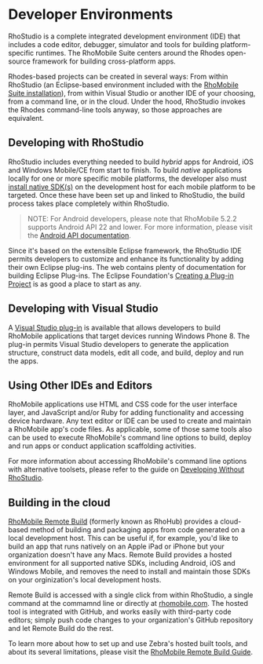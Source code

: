 # Developer Environments

RhoStudio is a complete integrated development environment (IDE) that includes a code editor, debugger, simulator and tools for building platform-specific runtimes. The RhoMobile Suite centers around the Rhodes open-source framework for building cross-platform apps. 

Rhodes-based projects can be created in several ways: From within RhoStudio (an Eclipse-based environment included with the [RhoMobile Suite installation](rhomobile-install)), from within Visual Studio or another IDE of your choosing, from a command line, or in the cloud. Under the hood, RhoStudio invokes the Rhodes command-line tools anyway, so those approaches are equivalent. 

## Developing with RhoStudio
RhoStudio includes everything needed to build *hybrid* apps for Android, iOS and Windows Mobile/CE from start to finish. To build *native* applications locally for one or more specific mobile platforms, the developer also must [install native SDK(s)](nativesdksetup) on the development host for each mobile platform to be targeted. Once these have been set up and linked to RhoStudio, the build process takes place completely within RhoStudio.

>NOTE: For Android developers, please note that RhoMobile 5.2.2 supports Android API 22 and lower. For more information, please visit the [Android API documentation](http://developer.android.com/guide/topics/manifest/uses-sdk-element.html#ApiLevels). 

Since it's based on the extensible Eclipse framework, the RhoStudio IDE permits developers to customize and enhance its functionality by adding their own Eclipse plug-ins. The web contains plenty of documentation for building Eclipse Plug-ins. The Eclipse Foundation's [Creating a Plug-in Project](http://help.eclipse.org/juno/index.jsp?topic=%2Forg.eclipse.rse.doc.isv%2Fguide%2Ftutorial%2FpdeProject.html) is as good a place to start as any. 

## Developing with Visual Studio
A [Visual Studio plug-in](visualstudio) is available that allows developers to build RhoMobile applications that target devices running Windows Phone 8. The plug-in permits Visual Studio developers to generate the application structure, construct data models, edit all code, and build, deploy and run the apps. 

## Using Other IDEs and Editors
RhoMobile applications use HTML and CSS code for the user interface layer, and JavaScript and/or Ruby for adding functionality and accessing device hardware. Any text editor or IDE can be used to create and maintain a RhoMobile app's code files. As applicable, some of those same tools also can be used to execute RhoMobile's command line options to build, deploy and run apps or conduct application scaffolding activities.

For more information about accessing RhoMobile's command line options with alternative toolsets, please refer to the guide on [Developing Without RhoStudio](nonrhostudio). 

## Building in the cloud
[RhoMobile Remote Build](../../hosted/guide/remote-build-guide) (formerly known as RhoHub) provides a cloud-based method of building and packaging apps from code generated on a local development host. This can be useful if, for example, you'd like to build an app that runs natively on an Apple iPad or iPhone but your organization doesn't have any Macs. Remote Build provides a hosted environment for all supported native SDKs, including Android, iOS and Windows Mobile, and removes the need to install and maintain those SDKs on your orginization's local development hosts. 

Remote Build is accessed with a single click from within RhoStudio, a single command at the commamnd line or directly at [rhomobile.com](http://www.rhomobile.com). The hosted tool is integrated with GitHub, and works easily with third-party code editors; simply push code changes to your organization's GitHub repository and let Remote Build do the rest.

To learn more about how to set up and use Zebra's hosted built tools, and about its several limitations, please visit the [RhoMobile Remote Build Guide](../../hosted/guide/remote-build-guide).